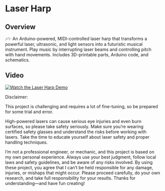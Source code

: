 # Laser Harp

## Overview

🎶✨ An Arduino-powered, MIDI-controlled laser harp that transforms a powerful laser, ultrasonic, and light sensors into a futuristic musical instrument. Play music by interrupting laser beams and controlling pitch with hand movements. Includes 3D-printable parts, Arduino code, and schematics.

## Video
[![Watch the Laser Harp Demo](https://img.youtube.com/vi/c5HmCTt6hQ4/maxresdefault.jpg)](https://youtu.be/c5HmCTt6hQ4)

Disclaimer:

This project is challenging and requires a lot of fine-tuning, so be prepared for some trial and error. 

High-powered lasers can cause serious eye injuries and even burn surfaces, so please take safety seriously. Make sure you’re wearing certified safety glasses and understand the risks before working with lasers. Take the time to educate yourself about laser safety and proper handling techniques.

I’m not a professional engineer, or mechanic, and this project is based on my own personal experience. Always use your best judgment, follow local laws and safety guidelines, and be aware of any risks involved. By using these project, you agree that I can’t be held responsible for any damage, injuries, or mishaps that might occur. Please proceed carefully, do your own research, and take full responsibility for your results. Thanks for understanding—and have fun creating!
